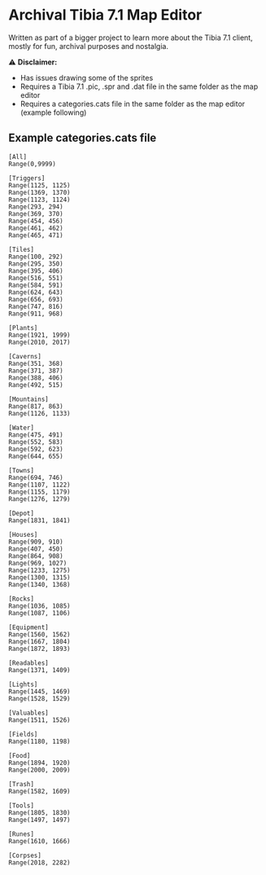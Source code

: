 # Archival Tibia 7.1 Map Editor
Written as part of a bigger project to learn more about the Tibia 7.1 client, mostly for fun, archival purposes and nostalgia.

⚠ **Disclaimer:**

- Has issues drawing some of the sprites
- Requires a Tibia 7.1 .pic, .spr and .dat file in the same folder as the map editor
- Requires a categories.cats file in the same folder as the map editor (example following)

## Example categories.cats file
```
[All]
Range(0,9999)

[Triggers]
Range(1125, 1125)
Range(1369, 1370)
Range(1123, 1124)
Range(293, 294)
Range(369, 370)
Range(454, 456)
Range(461, 462)
Range(465, 471)

[Tiles]
Range(100, 292)
Range(295, 350)
Range(395, 406)
Range(516, 551)
Range(584, 591)
Range(624, 643)
Range(656, 693)
Range(747, 816)
Range(911, 968)

[Plants]
Range(1921, 1999)
Range(2010, 2017)

[Caverns]
Range(351, 368)
Range(371, 387)
Range(388, 406)
Range(492, 515)

[Mountains]
Range(817, 863)
Range(1126, 1133)

[Water]
Range(475, 491)
Range(552, 583)
Range(592, 623)
Range(644, 655)

[Towns]
Range(694, 746)
Range(1107, 1122)
Range(1155, 1179)
Range(1276, 1279)

[Depot]
Range(1831, 1841)

[Houses]
Range(909, 910)
Range(407, 450)
Range(864, 908)
Range(969, 1027)
Range(1233, 1275)
Range(1300, 1315)
Range(1340, 1368)

[Rocks]
Range(1036, 1085)
Range(1087, 1106)

[Equipment]
Range(1560, 1562)
Range(1667, 1804)
Range(1872, 1893)

[Readables]
Range(1371, 1409)

[Lights]
Range(1445, 1469)
Range(1528, 1529)

[Valuables]
Range(1511, 1526)

[Fields]
Range(1180, 1198)

[Food]
Range(1894, 1920)
Range(2000, 2009)

[Trash]
Range(1582, 1609)

[Tools]
Range(1805, 1830)
Range(1497, 1497)

[Runes]
Range(1610, 1666)

[Corpses]
Range(2018, 2282)
```
